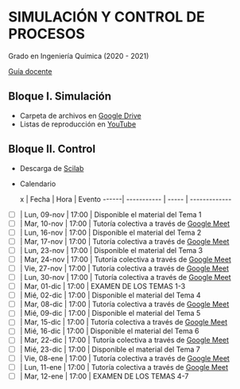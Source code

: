 # SIMULACIÓN Y CONTROL DE PROCESOS

 Grado en Ingeniería Química (2020 - 2021)
 
 [Guía docente](https://iquimica.ugr.es/sites/departamentos_files/departamentos_iquimica/public/inline-files/2020-21_220_11_41_Simulacion_Control_Procesos.pdf)


## Bloque I. Simulación

* Carpeta de archivos en [Google Drive](https://drive.google.com/drive/folders/1f5oBHUeEjwEuv7M8pTJEIiroGQr25Cw-?usp=sharing) 
* Listas de reproducción en [YouTube](https://www.youtube.com/playlist?list=PLY7KaFBcCn-wRBAF-B86bEeSPU6pb234r)


## Bloque II. Control

* Descarga de [Scilab](http://www.scilab.org/)

* Calendario

   x  | Fecha       | Hora  | Evento
------| ----------- | ----- | -------------
- [ ] | Lun, 09-nov | 17:00 | Disponible el material del Tema 1
- [ ] | Mar, 10-nov | 17:00 | Tutoría colectiva a través de [Google Meet](https://meet.google.com/rzw-gnwt-wmh)
- [ ] | Lun, 16-nov | 17:00 | Disponible el material del Tema 2
- [ ] | Mar, 17-nov | 17:00 | Tutoría colectiva a través de [Google Meet](https://meet.google.com/rzw-gnwt-wmh)
- [ ] | Lun, 23-nov | 17:00 | Disponible el material del Tema 3
- [ ] | Mar, 24-nov | 17:00 | Tutoría colectiva a través de [Google Meet](https://meet.google.com/rzw-gnwt-wmh)
- [ ] | Vie, 27-nov | 17:00 | Tutoría colectiva a través de [Google Meet](https://meet.google.com/rzw-gnwt-wmh)
- [ ] | Lun, 30-nov | 17:00 | Tutoría colectiva a través de [Google Meet](https://meet.google.com/rzw-gnwt-wmh)
- [ ] | Mar, 01-dic | 17:00 | EXAMEN DE LOS TEMAS 1-3
- [ ] | Mié, 02-dic | 17:00 | Disponible el material del Tema 4
- [ ] | Mar, 08-dic | 17:00 | Tutoría colectiva a través de [Google Meet](https://meet.google.com/rzw-gnwt-wmh)
- [ ] | Mié, 09-dic | 17:00 | Disponible el material del Tema 5
- [ ] | Mar, 15-dic | 17:00 | Tutoría colectiva a través de [Google Meet](https://meet.google.com/rzw-gnwt-wmh)
- [ ] | Mié, 16-dic | 17:00 | Disponible el material del Tema 6
- [ ] | Mar, 22-dic | 17:00 | Tutoría colectiva a través de [Google Meet](https://meet.google.com/rzw-gnwt-wmh)
- [ ] | Mié, 23-dic | 17:00 | Disponible el material del Tema 7
- [ ] | Vie, 08-ene | 17:00 | Tutoría colectiva a través de [Google Meet](https://meet.google.com/rzw-gnwt-wmh)
- [ ] | Lun, 11-ene | 17:00 | Tutoría colectiva a través de [Google Meet](https://meet.google.com/rzw-gnwt-wmh)
- [ ] | Mar, 12-ene | 17:00 | EXAMEN DE LOS TEMAS 4-7
